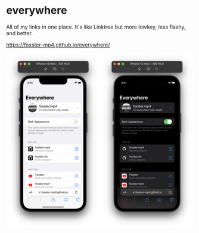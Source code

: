 # everywhere
All of my links in one place. It's like Linktree but more lowkey, less flashy, and better.

https://foxster-mp4.github.io/everywhere/

<img src="img/.screenshot.png" alt="phone-browser-screenshots"/>